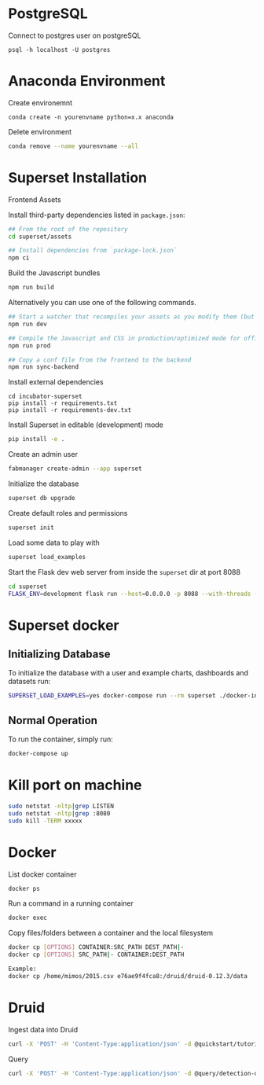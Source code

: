 # PostgreSQL
Connect to postgres user on postgreSQL
```
psql -h localhost -U postgres
```

# Anaconda Environment
Create environemnt
```
conda create -n yourenvname python=x.x anaconda
```
Delete environment
```bash
conda remove --name yourenvname --all
```

# Superset Installation

Frontend Assets

Install third-party dependencies listed in `package.json`:

```bash
## From the root of the repository
cd superset/assets

## Install dependencies from `package-lock.json`
npm ci
```

Build the Javascript bundles
```bash
npm run build
```


Alternatively you can use one of the following commands.

```bash
## Start a watcher that recompiles your assets as you modify them (but have to manually reload your browser to see changes.)
npm run dev

## Compile the Javascript and CSS in production/optimized mode for official releases
npm run prod

## Copy a conf file from the frontend to the backend
npm run sync-backend
```

Install external dependencies
```
cd incubator-superset
pip install -r requirements.txt
pip install -r requirements-dev.txt
```

Install Superset in editable (development) mode
```bash
pip install -e .
```

Create an admin user
```bash
fabmanager create-admin --app superset
```

Initialize the database
```bash
superset db upgrade
```

Create default roles and permissions
```bash
superset init
```

Load some data to play with
```bash
superset load_examples
```

Start the Flask dev web server from inside the `superset` dir at port 8088
```bash
cd superset
FLASK_ENV=development flask run --host=0.0.0.0 -p 8088 --with-threads --reload --debugger
```

# Superset docker
## Initializing Database
To initialize the database with a user and example charts, dashboards and datasets run:
```bash
SUPERSET_LOAD_EXAMPLES=yes docker-compose run --rm superset ./docker-init.sh
```
## Normal Operation
To run the container, simply run:
```bash
docker-compose up
```

# Kill port on machine
```bash
sudo netstat -nltp|grep LISTEN
sudo netstat -nltp|grep :8080
sudo kill -TERM xxxxx
```

# Docker
List docker container
```bash
docker ps
```
Run a command in a running container
```bash
docker exec
```
Copy files/folders between a container and the local filesystem
```bash
docker cp [OPTIONS] CONTAINER:SRC_PATH DEST_PATH|-
docker cp [OPTIONS] SRC_PATH|- CONTAINER:DEST_PATH

Example:
docker cp /home/mimos/2015.csv e76ae9f4fca8:/druid/druid-0.12.3/data
```

# Druid
Ingest data into Druid
```bash
curl -X 'POST' -H 'Content-Type:application/json' -d @quickstart/tutorial/wikipedia-index.json http://localhost:8090/druid/indexer/v1/task
```

Query
```bash
curl -X 'POST' -H 'Content-Type:application/json' -d @query/detection-data-sql-minmaxdate.json http://localhost:8082/druid/v2/sql
```
